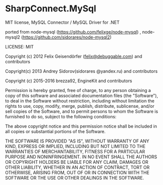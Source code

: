 # SharpConnect.MySql
MIT license, MySQL Connector / MySQL Driver for .NET
 
 ported from node-mysql (https://github.com/felixge/node-mysql) , node-mysql2 (https://github.com/sidorares/node-mysql2)
 
   
 LICENSE: MIT

  
 Copyright (c) 2012 Felix Geisendörfer (felix@debuggable.com) and contributors
  
 Copyright(c) 2013 Andrey Sidorov(sidorares @yandex.ru) and contributors
 
 Copyright (c) 2015-2016 brezza92, EngineKit  and contributors 

  
 Permission is hereby granted, free of charge, to any person obtaining a copy
 of this software and associated documentation files (the "Software"), to deal
 in the Software without restriction, including without limitation the rights
 to use, copy, modify, merge, publish, distribute, sublicense, and/or sell
 copies of the Software, and to permit persons to whom the Software is
 furnished to do so, subject to the following conditions:

 The above copyright notice and this permission notice shall be included in
 all copies or substantial portions of the Software.

 THE SOFTWARE IS PROVIDED "AS IS", WITHOUT WARRANTY OF ANY KIND, EXPRESS OR
 IMPLIED, INCLUDING BUT NOT LIMITED TO THE WARRANTIES OF MERCHANTABILITY,
 FITNESS FOR A PARTICULAR PURPOSE AND NONINFRINGEMENT. IN NO EVENT SHALL THE
 AUTHORS OR COPYRIGHT HOLDERS BE LIABLE FOR ANY CLAIM, DAMAGES OR OTHER
 LIABILITY, WHETHER IN AN ACTION OF CONTRACT, TORT OR OTHERWISE, ARISING FROM,
 OUT OF OR IN CONNECTION WITH THE SOFTWARE OR THE USE OR OTHER DEALINGS IN
 THE SOFTWARE.
 
